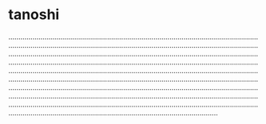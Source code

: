 # tanoshi

....................................................................................................................................................................................................................................................................................................................................................................................................................................................................................................................................................................................................................................................................................................................................................................................................................................................................................................................................................................................................................................................................................................................................................................................................................................................................